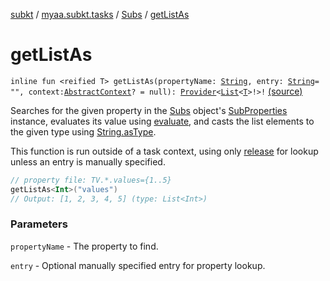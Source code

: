 [subkt](../../index.md) / [myaa.subkt.tasks](../index.md) / [Subs](index.md) / [getListAs](./get-list-as.md)

# getListAs

`inline fun <reified T> getListAs(propertyName: `[`String`](https://kotlinlang.org/api/latest/jvm/stdlib/kotlin/-string/index.html)`, entry: `[`String`](https://kotlinlang.org/api/latest/jvm/stdlib/kotlin/-string/index.html)` = "", context: `[`AbstractContext`](https://velocity.apache.org/engine/2.2/apidocs/org/apache/velocity/context/AbstractContext.html)`? = null): `[`Provider`](https://docs.gradle.org/current/javadoc/org/gradle/api/provider/Provider.html)`<`[`List`](https://kotlinlang.org/api/latest/jvm/stdlib/kotlin.collections/-list/index.html)`<`[`T`](get-list-as.md#T)`>!>!` [(source)](https://github.com/Myaamori/SubKt/blob/0.1.4/src/main/kotlin/myaa/subkt/tasks/plugin.kt#L518)

Searches for the given property in the [Subs](index.md) object's [SubProperties](../-sub-properties/index.md) instance,
evaluates its value using [evaluate](evaluate.md), and casts the list elements to the given type
using [String.asType](../kotlin.-string/as-type.md).

This function is run outside of a task context, using only [release](release.md) for lookup
unless an entry is manually specified.

``` kotlin
// property file: TV.*.values={1..5}
getListAs<Int>("values")
// Output: [1, 2, 3, 4, 5] (type: List<Int>)
```

### Parameters

`propertyName` - The property to find.

`entry` - Optional manually specified entry for property lookup.